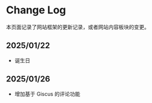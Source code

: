 # Change Log

本页面记录了网站框架的更新记录，或者网站内容板块的变更。

## 2025/01/22

- 诞生日

## 2025/01/26

- 增加基于 Giscus 的评论功能
